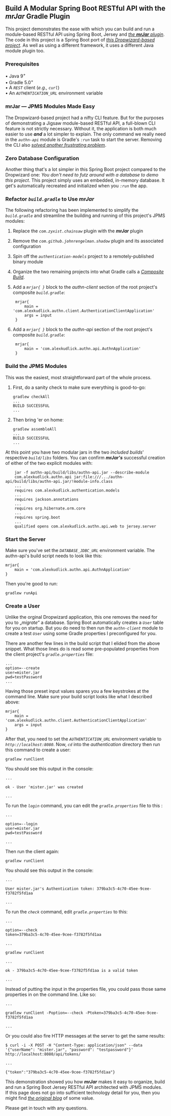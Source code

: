 ## Build A Modular Spring Boot RESTful API with the ***mrJar*** Gradle Plugin

This project demonstrates the ease with which you can build and run a module-based RESTful API using Spring Boot, Jersey and [*the **mrJar** plugin*](http://bit.ly/mrJar.com). 
The code in this project is a Spring Boot port of [*this Dropwizard-based project*]().
 As well as using a different framework, it uses a different Java module plugin too. 

### Prerequisites

• Java 9<sup>+</sup> <br />
• Gradle 5.0<sup>+</sup> <br />
• A *`REST`* client (*e.g., `curl`*) <br />
• An *`AUTHENTICATION_URL`* environment variable <br /> 

### mrJar — JPMS Modules Made Easy

The Dropwizard-based project had a nifty CLI feature. But for the purposes of demonstrating a Jigsaw module-based RESTful API, a full-blown CLI feature is not strictly necessary. Without it, the application is both much easier to use ***and*** a lot simpler to explain. The only command we really need in the *`authn-api`* module is Gradle's *`:run`* task to start the server. Removing the CLI also [*solved another frustrating problem*](). 

### Zero Database Configuration

Another thing that's a lot simpler in this Spring Boot project compared to the Dropwizard one: *You don't need to futz around with a database to demo this project*. This project simply uses an embedded, in-memory database. It get's automatically recreated and initialized when you *`:run`* the app.
 
### Refactor *`build.gradle`* to Use ***mrJar***

The following refactoring has been implemented to simplify the *`build.gradle`* and streamline the building and running of this project's JPMS modules:

1. Replace the *`com.zyxist.chainsaw`* plugin with the ***mrJar*** plugin
2. Remove the *`com.github.johnrengelman.shadow`* plugin and its associated configuration
3. Spin off the *`authentication-models`* project to a remotely-published binary module
4. Organize the two remaining projects into what Gradle calls a [*Composite Build*](http://bit.ly/CompBlds).
5. Add a *`mrjar{ }`* block to the *authn-client* section of the root project's composite *`build.gradle`*:
    
        mrjar{ 
            main = 'com.alexkudlick.authn.client.AuthenticationClientApplication'
            args = input
        }
    
6. Add a *`mrjar{ }`* block to the *authn-api* section of the root project's composite *`build.gradle`*:
    
        mrjar{ 
            main = 'com.alexkudlick.authn.api.AuthnApplication'
        }
           
### Build the JPMS Modules

This was the easiest, most straightforward part of the whole process. 

1. First, do a sanity check to make sure everything is good-to-go:

       gradlew checkAll
       ...
       BUILD SUCCESSFUL
       ...

2. Then bring 'er on home:

       gradlew assembleAll
       ...
       BUILD SUCCESSFUL
       ...

At this point you have two modular jars in the two *included builds*' respective *`build/libs`* folders. You can confirm ***mrJar's*** successful creation of either of the two explicit modules with:

        jar -f authn-api/build/libs/authn-api.jar --describe-module
        com.alexkudlick.authn.api jar:file:///.../authn-api/build/libs/authn-api.jar/!module-info.class
        ...
        requires com.alexkudlick.authentication.models
        ...
        requires jackson.annotations
        ...
        requires org.hibernate.orm.core
        ...
        requires spring.boot
        ...
        qualified opens com.alexkudlick.authn.api.web to jersey.server


### Start the Server

Make sure you've set the *`DATABASE_JDBC_URL`* environment variable. The authn-api's build script needs to look like this:

    mrjar{ 
        main = 'com.alexkudlick.authn.api.AuthnApplication'
    }
    
Then you're good to run:

    gradlew runApi

### Create a User

Unlike the orginal Dropwizard application, this one removes the need for you to „*migrate*“ a database. Spring Boot automatically creates a *`User`* table for you on startup. But you do need to then run the *`authn-client`* module to create a test *`User`* using some Gradle properties I preconfigured for you.
 
There are another few lines in the build script that I elided from the above snippet. What those lines do is read some pre-populated properties from the client project's *`gradle.properties`* file:

    ...
    option=--create
    user=mister.jar
    pwd=testPassword
    ...
    
Having those preset input values spares you a few keystrokes at the command line. Make sure your build script looks like what I described above:

    
    mrjar{ 
        main = 'com.alexkudlick.authn.client.AuthenticationClientApplication'
        args = input
    }
    

 After that, you need to set the *`AUTHENTICATION_URL`* environment variable to *`http://localhost:8080`*.  Now, *`cd`* into the *authentication* directory then run this command to create a user:

    gradlew runClient
       
You should see this output in the console:

    ...
       
    ok - User 'mister.jar' was created
    
    ...

To run the *`login`* command, you can edit the *`gradle.properties`* file to this : 

    ...
    
    option=--login
    user=mister.jar
    pwd=testPassword

    ...

Then run the client again:

    gradlew runClient
       
You should see this output in the console:

    ...
       
    User mister.jar's Authentication token: 379ba3c5-4c70-45ee-9cee-f3782f5fd1aa
    
    ...


To run the *`check`* command, edit *`gradle.properties`* to this: 

    ...
    
    option=--check
    token=379ba3c5-4c70-45ee-9cee-f3782f5fd1aa
    
    ...
    
    gradlew runClient
    
    ...
           
    ok - 379ba3c5-4c70-45ee-9cee-f3782f5fd1aa is a valid token
        
    ...

Instead of putting the input in the properties file, you could pass those same properties in on the command line. Like so:

    ...
    
    gradlew runClient -Poption=--check -Ptoken=379ba3c5-4c70-45ee-9cee-f3782f5fd1aa
    
    ...

Or you could also fire HTTP messages at the server to get the same results:

    $ curl -i -X POST -H "Content-Type: application/json" --data '{"userName": "mister.jar", "password": "testpassword"}' http://localhost:8080/api/tokens/

    ...

    {"token":"379ba3c5-4c70-45ee-9cee-f3782f5fd1aa"}

   
This demonstration showed you how ***mrJar*** makes it easy to organize, build and run a Spring Boot Jersey RESTful API architected with JPMS modules.  If this page does not go into sufficient technology detail for you, then you might find [*the original blog*](http://bit.ly/akudBlog) of some value.

Please get in touch with any questions.